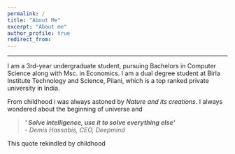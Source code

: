 ```yaml
---
permalink: /
title: "About Me"
excerpt: "About me"
author_profile: true
redirect_from: 
---
```

***
I am a 3rd-year undergraduate student, pursuing Bachelors in Computer Science along with Msc. in Economics. I am a dual degree student at Birla Institute Technology and Science, Pilani, which is a top ranked private university in India.

From childhood i was always astoned by _Nature and its creations_. I always wondered about the beginning of universe and 

> **_' Solve intelligence, use it to solve everything else'_** <br>
>  _- Demis Hassabis, CEO, Deepmind_<br>

This quote rekindled by childhood 



